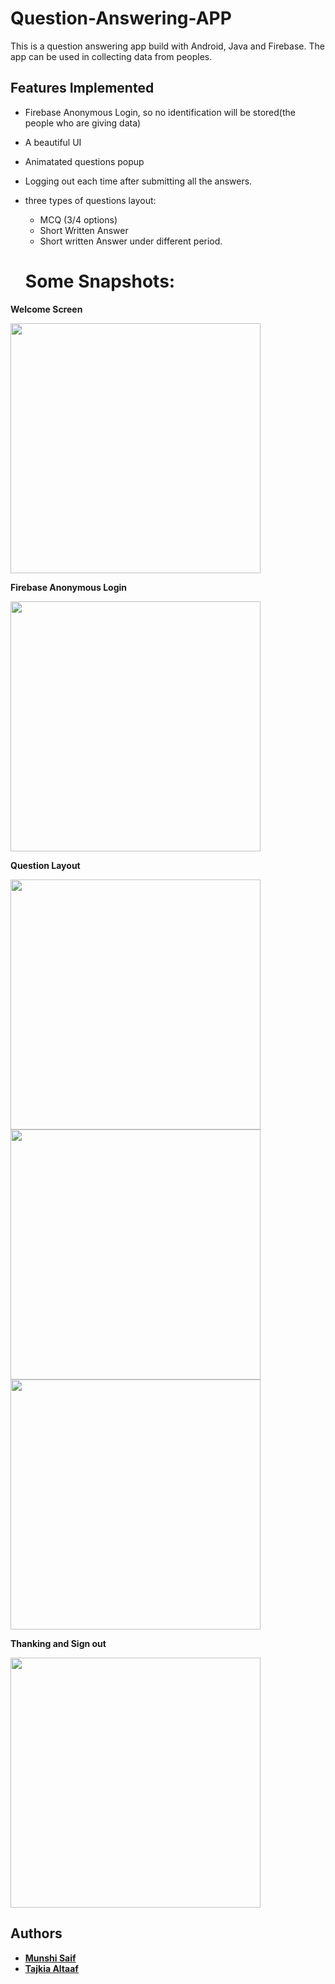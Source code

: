 # Question-Answering-APP
This is a question answering app build with Android, Java and Firebase. The app can be used in collecting data from peoples.

## Features Implemented
- Firebase Anonymous Login, so no identification will be stored(the people who are giving data)
- A beautiful UI
- Animatated questions popup
- Logging out each time after submitting all the answers.
- three types of questions layout:
  - MCQ (3/4 options)
  - Short Written Answer
  - Short written Answer under different period.
  
  
  # Some Snapshots:

<p  align="center"  >
<p> <b> Welcome Screen </b> </p>
<img  src="https://github.com/SaiferGit/Question-Answering-APP/blob/master/Images/First.jpg"  height = "400"/>
</p>

<p  align="center"  >
<p> <b> Firebase Anonymous Login </b> </p>
<img  src="https://github.com/SaiferGit/Question-Answering-APP/blob/master/Images/second.jpg"  height = "400"/>
</p>

<p  align="center"  >
<p> <b> Question Layout </b> </p>
<img  src="https://github.com/SaiferGit/Question-Answering-APP/blob/master/Images/first_q_layout.jpg"  height = "400"/> <img  src="https://github.com/SaiferGit/Question-Answering-APP/blob/master/Images/2nd_q_layout.jpg"  height = "400"/> <img  src="https://github.com/SaiferGit/Question-Answering-APP/blob/master/Images/3rd_q_layout.jpg"  height = "400"/>
</p>

<p  align="center"  >
<p> <b> Thanking and Sign out </b> </p>
<img  src="https://github.com/SaiferGit/Question-Answering-APP/blob/master/Images/thanking_after_contribution.jpg"  height = "400"/>
</p>


## Authors
- <b>[Munshi Saif](https://github.com/SaiferGit)</b>
- <b>[Tajkia Altaaf](https://github.com/Tajkia05)</b>
